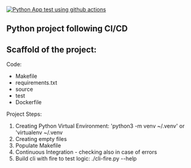 [![Python App test using github actions](https://github.com/barbaraoliveira1415/devops-project1/actions/workflows/devops.yml/badge.svg)](https://github.com/barbaraoliveira1415/devops-project1/actions/workflows/devops.yml)

## Python project following CI/CD

## Scaffold of the project:
Code: 
   - Makefile
   - requirements.txt
   - source
   - test
   - Dockerfile

Project Steps:

1. Creating Python Virtual Environment: 'python3 -m venv ~/.venv' or 'virtualenv ~/.venv
2. Creating empty files
3. Populate Makefile
4. Continuous Integration - checking also in case of errors
5. Build cli with fire to test logic: ./cli-fire.py --help
